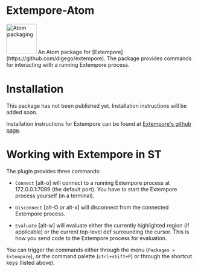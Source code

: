 # Extempore-Atom

<img src="https://f.cloud.github.com/assets/69169/2290250/c35d867a-a017-11e3-86be-cd7c5bf3ff9b.gif" alt="Atom packaging" width="80px">
An Atom package for
[Extempore](https://github.com/digego/extempore).  The package provides commands for interacting with a running Extempore process.

# Installation
This package has not been published yet. Installation instructions will be added soon.

Installation instructions for Extempore can be found at
[Extempore's github page](https://github.com/digego/extempore).

# Working with Extempore in ST

The plugin provides three commands:

- `Connect` [alt-o] will connect to a running Extempore process at 172.0.0.1:7099 (the default port). You have to start the Extempore process yourself (in a terminal).

- `Disconnect` [alt-O or alt-x] will disconnect from the connected Extempore process.

- `Evaluate` [alt-w] will evaluate either the
  currently highlighted region (if applicable) or the current
  top-level def surrounding the cursor. This is how you send code to
  the Extempore process for evaluation.

You can trigger the commands either through the menu (`Packages >
Extempore`), or the command palette (`ctrl+shift+P`) or through the
shortcut keys (listed above).
